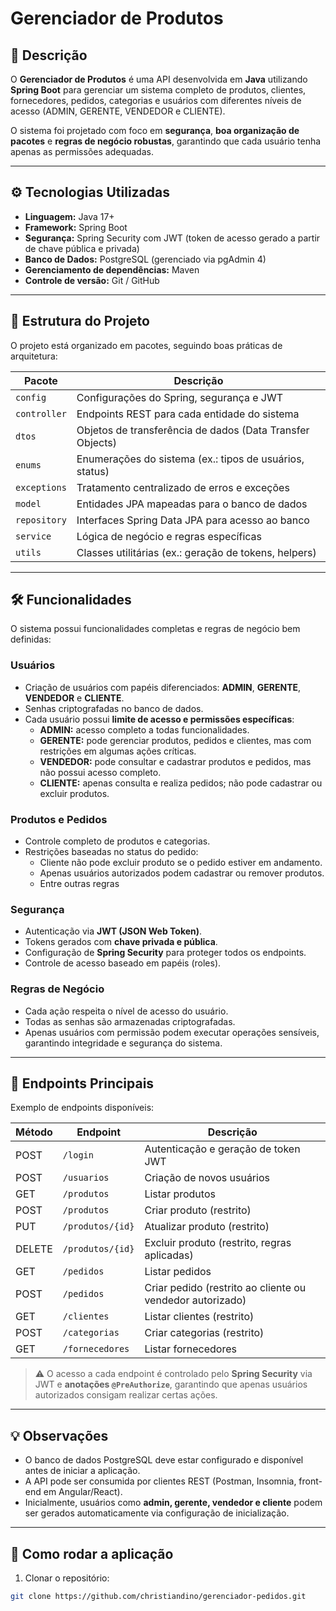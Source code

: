 # Gerenciador de Produtos

## 📌 Descrição
O **Gerenciador de Produtos** é uma API desenvolvida em **Java** utilizando **Spring Boot** para gerenciar um sistema completo de produtos, clientes, fornecedores, pedidos, categorias e usuários com diferentes níveis de acesso (ADMIN, GERENTE, VENDEDOR e CLIENTE).  

O sistema foi projetado com foco em **segurança**, **boa organização de pacotes** e **regras de negócio robustas**, garantindo que cada usuário tenha apenas as permissões adequadas.

---

## ⚙️ Tecnologias Utilizadas
- **Linguagem:** Java 17+
- **Framework:** Spring Boot
- **Segurança:** Spring Security com JWT (token de acesso gerado a partir de chave pública e privada)
- **Banco de Dados:** PostgreSQL (gerenciado via pgAdmin 4)
- **Gerenciamento de dependências:** Maven
- **Controle de versão:** Git / GitHub

---

## 📂 Estrutura do Projeto
O projeto está organizado em pacotes, seguindo boas práticas de arquitetura:

| Pacote          | Descrição |
|-----------------|-----------|
| `config`        | Configurações do Spring, segurança e JWT |
| `controller`    | Endpoints REST para cada entidade do sistema |
| `dtos`          | Objetos de transferência de dados (Data Transfer Objects) |
| `enums`         | Enumerações do sistema (ex.: tipos de usuários, status) |
| `exceptions`    | Tratamento centralizado de erros e exceções |
| `model`         | Entidades JPA mapeadas para o banco de dados |
| `repository`    | Interfaces Spring Data JPA para acesso ao banco |
| `service`       | Lógica de negócio e regras específicas |
| `utils`         | Classes utilitárias (ex.: geração de tokens, helpers) |

---

## 🛠 Funcionalidades
O sistema possui funcionalidades completas e regras de negócio bem definidas:

### Usuários
- Criação de usuários com papéis diferenciados: **ADMIN**, **GERENTE**, **VENDEDOR** e **CLIENTE**.
- Senhas criptografadas no banco de dados.
- Cada usuário possui **limite de acesso e permissões específicas**:
  - **ADMIN:** acesso completo a todas funcionalidades.
  - **GERENTE:** pode gerenciar produtos, pedidos e clientes, mas com restrições em algumas ações críticas.
  - **VENDEDOR:** pode consultar e cadastrar produtos e pedidos, mas não possui acesso completo.
  - **CLIENTE:** apenas consulta e realiza pedidos; não pode cadastrar ou excluir produtos.

### Produtos e Pedidos
- Controle completo de produtos e categorias.
- Restrições baseadas no status do pedido:
  - Cliente não pode excluir produto se o pedido estiver em andamento.
  - Apenas usuários autorizados podem cadastrar ou remover produtos.
  - Entre outras regras
  
### Segurança
- Autenticação via **JWT (JSON Web Token)**.
- Tokens gerados com **chave privada e pública**.
- Configuração de **Spring Security** para proteger todos os endpoints.
- Controle de acesso baseado em papéis (roles).

### Regras de Negócio
- Cada ação respeita o nível de acesso do usuário.
- Todas as senhas são armazenadas criptografadas.
- Apenas usuários com permissão podem executar operações sensíveis, garantindo integridade e segurança do sistema.

---

## 📌 Endpoints Principais
Exemplo de endpoints disponíveis:

| Método | Endpoint             | Descrição |
|--------|--------------------|-----------|
| POST   | `/login`            | Autenticação e geração de token JWT |
| POST   | `/usuarios`         | Criação de novos usuários |
| GET    | `/produtos`         | Listar produtos |
| POST   | `/produtos`         | Criar produto (restrito) |
| PUT    | `/produtos/{id}`    | Atualizar produto (restrito) |
| DELETE | `/produtos/{id}`    | Excluir produto (restrito, regras aplicadas) |
| GET    | `/pedidos`          | Listar pedidos |
| POST   | `/pedidos`          | Criar pedido (restrito ao cliente ou vendedor autorizado) |
| GET    | `/clientes`         | Listar clientes (restrito) |
| POST   | `/categorias`       | Criar categorias (restrito) |
| GET    | `/fornecedores`     | Listar fornecedores |

> ⚠️ O acesso a cada endpoint é controlado pelo **Spring Security** via JWT e **anotações `@PreAuthorize`**, garantindo que apenas usuários autorizados consigam realizar certas ações.

---

## 💡 Observações
- O banco de dados PostgreSQL deve estar configurado e disponível antes de iniciar a aplicação.
- A API pode ser consumida por clientes REST (Postman, Insomnia, front-end em Angular/React).
- Inicialmente, usuários como **admin, gerente, vendedor e cliente** podem ser gerados automaticamente via configuração de inicialização.

---

## 🔑 Como rodar a aplicação
1. Clonar o repositório:
```bash
git clone https://github.com/christiandino/gerenciador-pedidos.git
